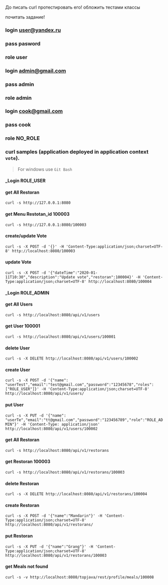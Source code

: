 До писать curl протестировать его!
обложить тестами классы

почитать задание! 


### login   user@yandex.ru
### pass    pasword
### role    user

### login   admin@gmail.com
### pass    admin
### role    admin

### login   cook@gmail.com
### pass    cook
### role    NO_ROLE


### curl samples (application deployed in application context `vote`).
> For windows use `Git Bash`

#### _Login ROLE_USER
#### get All Restoran
`curl -s http://127.0.0.1:8080`

#### get Menu Restotan_id 100003
`curl -s http://127.0.0.1:8080/100003`

#### create/update Vote
`curl -s -X POST -d '{}' -H 'Content-Type:application/json;charset=UTF-8' http://localhost:8080/100003`

#### update Vote
`curl -s -X POST -d '{"dateTime":"2020-01-11T10:30","description":"Update vote","restoran":100004}' -H 'Content-Type:application/json;charset=UTF-8' http://localhost:8080/100004`

#### _Login ROLE_ADMIN
#### get All Users
`curl -s http://localhost:8080/api/v1/users`

#### get User 100001
`curl -s http://localhost:8080/api/v1/users/100001`

#### delete User 
`curl -s -X DELETE http://localhost:8080/api/v1/users/100002`

#### create User
`curl -s -X POST -d '{"name": "userTest","email":"test@gmail.com","password":"12345678","roles":["ROLE_USER"]}' -H 'Content-Type:application/json;charset=UTF-8' http://localhost:8080/api/v1/users/`

#### put User
`curl -s -X PUT -d '{"name": "userTe","email":"tt@gmail.com","password":"123456789","role":"ROLE_ADMIN"}' -H 'Content-Type: application/json' http://localhost:8080/api/v1/users/100002`


#### get All Restoran
`curl -s http://localhost:8080/api/v1/restorans`

#### get Restoran 100003
`curl -s http://localhost:8080/api/v1/restorans/100003`

#### delete Restoran
`curl -s -X DELETE http://localhost:8080/api/v1/restorans/100004`

#### create Restoran
`curl -s -X POST -d '{"name":"Mandarin"}' -H 'Content-Type:application/json;charset=UTF-8' http://localhost:8080/api/v1/restorans/`

#### put Restoran
`curl -s -X PUT -d '{"name":"Grang"}' -H 'Content-Type:application/json;charset=UTF-8' http://localhost:8080/api/v1/restorans/100003`




#### get Meals not found
`curl -s -v http://localhost:8080/topjava/rest/profile/meals/100008`
